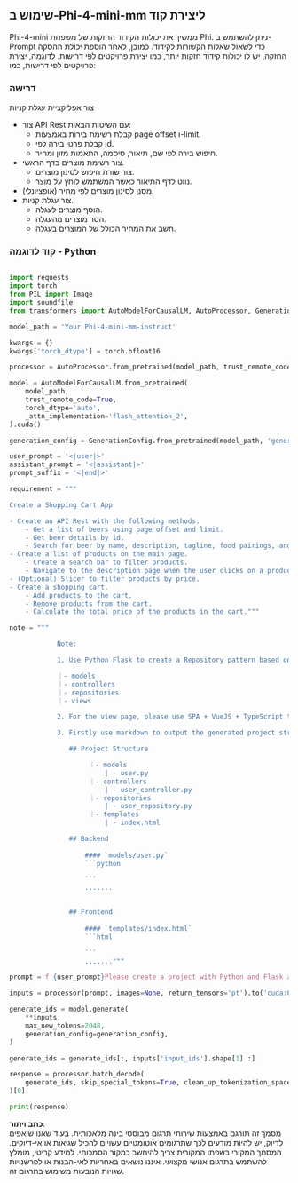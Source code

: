 ## **שימוש ב-Phi-4-mini-mm ליצירת קוד**

Phi-4-mini ממשיך את יכולות הקידוד החזקות של משפחת Phi. ניתן להשתמש ב-Prompt כדי לשאול שאלות הקשורות לקידוד. כמובן, לאחר הוספת יכולת ההסקה החזקה, יש לו יכולות קידוד חזקות יותר, כמו יצירת פרויקטים לפי דרישות. לדוגמה, יצירת פרויקטים לפי דרישות, כמו:

### **דרישה**

צור אפליקציית עגלת קניות

- צור API Rest עם השיטות הבאות:
    - קבלת רשימת בירות באמצעות page offset ו-limit.
    - קבלת פרטי בירה לפי id.
    - חיפוש בירה לפי שם, תיאור, סיסמה, התאמות מזון ומחיר.
- צור רשימת מוצרים בדף הראשי.
    - צור שורת חיפוש לסינון מוצרים.
    - נווט לדף התיאור כאשר המשתמש לוחץ על מוצר.
- (אופציונלי) מסנן לסינון מוצרים לפי מחיר.
- צור עגלת קניות.
    - הוסף מוצרים לעגלה.
    - הסר מוצרים מהעגלה.
    - חשב את המחיר הכולל של המוצרים בעגלה.

### **קוד לדוגמה - Python**

```python

import requests
import torch
from PIL import Image
import soundfile
from transformers import AutoModelForCausalLM, AutoProcessor, GenerationConfig,pipeline,AutoTokenizer

model_path = 'Your Phi-4-mini-mm-instruct'

kwargs = {}
kwargs['torch_dtype'] = torch.bfloat16

processor = AutoProcessor.from_pretrained(model_path, trust_remote_code=True)

model = AutoModelForCausalLM.from_pretrained(
    model_path,
    trust_remote_code=True,
    torch_dtype='auto',
    _attn_implementation='flash_attention_2',
).cuda()

generation_config = GenerationConfig.from_pretrained(model_path, 'generation_config.json')

user_prompt = '<|user|>'
assistant_prompt = '<|assistant|>'
prompt_suffix = '<|end|>'

requirement = """

Create a Shopping Cart App

- Create an API Rest with the following methods:
    - Get a list of beers using page offset and limit.
    - Get beer details by id.
    - Search for beer by name, description, tagline, food pairings, and price.
- Create a list of products on the main page.
    - Create a search bar to filter products.
    - Navigate to the description page when the user clicks on a product.
- (Optional) Slicer to filter products by price.
- Create a shopping cart.
    - Add products to the cart.
    - Remove products from the cart.
    - Calculate the total price of the products in the cart."""

note = """ 

            Note:

            1. Use Python Flask to create a Repository pattern based on the following structure to generate the files

            ｜- models
            ｜- controllers
            ｜- repositories
            ｜- views

            2. For the view page, please use SPA + VueJS + TypeScript to build

            3. Firstly use markdown to output the generated project structure (including directories and files), and then generate the  file names and corresponding codes step by step, output like this 

               ## Project Structure

                    ｜- models
                        | - user.py
                    ｜- controllers
                        | - user_controller.py
                    ｜- repositories
                        | - user_repository.py
                    ｜- templates
                        | - index.html

               ## Backend
                 
                   #### `models/user.py`
                   ```python

                   ```
                   .......
               

               ## Frontend
                 
                   #### `templates/index.html`
                   ```html

                   ```
                   ......."""

prompt = f'{user_prompt}Please create a project with Python and Flask according to the following requirements：\n{requirement}{note}{prompt_suffix}{assistant_prompt}'

inputs = processor(prompt, images=None, return_tensors='pt').to('cuda:0')

generate_ids = model.generate(
    **inputs,
    max_new_tokens=2048,
    generation_config=generation_config,
)

generate_ids = generate_ids[:, inputs['input_ids'].shape[1] :]

response = processor.batch_decode(
    generate_ids, skip_special_tokens=True, clean_up_tokenization_spaces=False
)[0]

print(response)

```

**כתב ויתור**:  
מסמך זה תורגם באמצעות שירותי תרגום מבוססי בינה מלאכותית. בעוד שאנו שואפים לדיוק, יש להיות מודעים לכך שתרגומים אוטומטיים עשויים להכיל שגיאות או אי-דיוקים. המסמך המקורי בשפתו המקורית צריך להיחשב כמקור הסמכותי. למידע קריטי, מומלץ להשתמש בתרגום אנושי מקצועי. איננו נושאים באחריות לאי-הבנות או לפרשנויות שגויות הנובעות משימוש בתרגום זה.